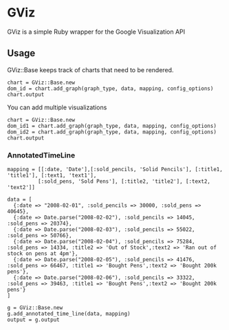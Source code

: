 # GViz

GViz is a simple Ruby wrapper for the Google Visualization API

## Usage

GViz::Base keeps track of charts that need to be rendered.

    chart = GViz::Base.new
    dom_id = chart.add_graph(graph_type, data, mapping, config_options)
    chart.output

You can add multiple visualizations

    chart = GViz::Base.new
    dom_id1 = chart.add_graph(graph_type, data, mapping, config_options)
    dom_id2 = chart.add_graph(graph_type, data, mapping, config_options)
    chart.output


### AnnotatedTimeLine
    mapping = [[:date, 'Date'],[:sold_pencils, 'Solid Pencils'], [:title1, 'title1'], [:text1, 'text1'], 
              [:sold_pens, 'Sold Pens'], [:title2, 'title2'], [:text2, 'text2']]

    data = [
      {:date => "2008-02-01", :sold_pencils => 30000, :sold_pens => 40645},
      {:date => Date.parse("2008-02-02"), :sold_pencils => 14045, :sold_pens => 20374},
      {:date => Date.parse("2008-02-03"), :sold_pencils => 55022, :sold_pens => 50766},
      {:date => Date.parse("2008-02-04"), :sold_pencils => 75284, :sold_pens => 14334, :title2 => 'Out of Stock',:text2 => 'Ran out of stock on pens at 4pm'},
      {:date => Date.parse("2008-02-05"), :sold_pencils => 41476, :sold_pens => 66467, :title1 => 'Bought Pens',:text2 => 'Bought 200k pens'},
      {:date => Date.parse("2008-02-06"), :sold_pencils => 33322, :sold_pens => 39463, :title1 => 'Bought Pens',:text2 => 'Bought 200k pens'}
    ]

    g = GViz::Base.new
    g.add_annotated_time_line(data, mapping)
    output = g.output

<script type='text/javascript' src='http://www.google.com/jsapi'></script>
<script type='text/javascript'>
  google.load('visualization', '1', {'packages':['annotatedtimeline']});
  google.setOnLoadCallback(drawChart);
  function drawChart() {    
      var data_0 = new google.visualization.DataTable();
      data_0.addColumn('date', 'Date')
      data_0.addColumn('number', 'Solid Pencils')
      data_0.addColumn('string', 'title1')
      data_0.addColumn('number', 'Sold Pens')
      data_0.addColumn('string', 'title2')
      data_0.addColumn('string', 'text2')
      data_0.addRows(6)
      data_0.setValue(0, 0, new Date(2008, 1, 1))
      data_0.setValue(0, 1, 30000)
      data_0.setValue(0, 2, '')
      data_0.setValue(0, 3, 40645)
      data_0.setValue(0, 4, '')
      data_0.setValue(0, 5, '')
      data_0.setValue(1, 0, new Date(2008, 1, 2))
      data_0.setValue(1, 1, 14045)
      data_0.setValue(1, 2, '')
      data_0.setValue(1, 3, 20374)
      data_0.setValue(1, 4, '')
      data_0.setValue(1, 5, '')
      data_0.setValue(2, 0, new Date(2008, 1, 3))
      data_0.setValue(2, 1, 55022)
      data_0.setValue(2, 2, '')
      data_0.setValue(2, 3, 50766)
      data_0.setValue(2, 4, '')
      data_0.setValue(2, 5, '')
      data_0.setValue(3, 0, new Date(2008, 1, 4))
      data_0.setValue(3, 1, 75284)
      data_0.setValue(3, 2, '')
      data_0.setValue(3, 3, 14334)
      data_0.setValue(3, 4, 'Out of Stock')
      data_0.setValue(3, 5, 'Ran out of stock on pens at 4pm')
      data_0.setValue(4, 0, new Date(2008, 1, 5))
      data_0.setValue(4, 1, 41476)
      data_0.setValue(4, 2, 'Bought Pens')
      data_0.setValue(4, 3, 66467)
      data_0.setValue(4, 4, '')
      data_0.setValue(4, 5, 'Bought 200k pens')
      data_0.setValue(5, 0, new Date(2008, 1, 6))
      data_0.setValue(5, 1, 33322)
      data_0.setValue(5, 2, 'Bought Pens')
      data_0.setValue(5, 3, 39463)
      data_0.setValue(5, 4, '')
      data_0.setValue(5, 5, 'Bought 200k pens')
      var chart_data_0 = new google.visualization.AnnotatedTimeline(document.getElementById('annotatedtimeline0'));
      chart_data_0.draw(data_0, {});
  }
</script>
<div id='annotatedtimeline0'></div>


